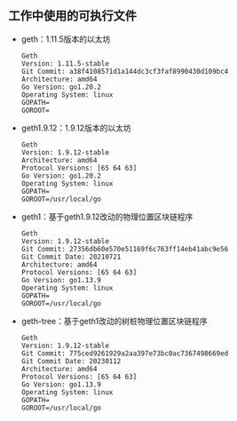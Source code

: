## 工作中使用的可执行文件
- geth：1.11.5版本的以太坊
    ```
    Geth
    Version: 1.11.5-stable
    Git Commit: a38f4108571d1a144dc3cf3faf8990430d109bc4
    Architecture: amd64
    Go Version: go1.20.2
    Operating System: linux
    GOPATH=
    GOROOT=
    ```
- geth1.9.12：1.9.12版本的以太坊
    ```
    Geth
    Version: 1.9.12-stable
    Architecture: amd64
    Protocol Versions: [65 64 63]
    Go Version: go1.20.2
    Operating System: linux
    GOPATH=
    GOROOT=/usr/local/go
    ```
- geth1：基于geth1.9.12改动的物理位置区块链程序
    ```
    Geth
    Version: 1.9.12-stable
    Git Commit: 27356db60e570e51169f6c763ff14eb41abc9e56
    Git Commit Date: 20210721
    Architecture: amd64
    Protocol Versions: [65 64 63]
    Go Version: go1.13.9
    Operating System: linux
    GOPATH=
    GOROOT=/usr/local/go
    ```
- geth-tree：基于geth1改动的树桩物理位置区块链程序
    ```
    Geth
    Version: 1.9.12-stable
    Git Commit: 775ced9261929a2aa397e73bc0ac7367498669ed
    Git Commit Date: 20230112
    Architecture: amd64
    Protocol Versions: [65 64 63]
    Go Version: go1.13.9
    Operating System: linux
    GOPATH=
    GOROOT=/usr/local/go
    ```